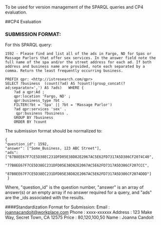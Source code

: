 To be used for version management of the SPARQL queries and CP4 evaluation.

##CP4 Evaluation

### SUBMISSION FORMAT:


For this SPARQL query: 

	1592 - Please find and list all of the ads in Fargo, ND for Spas or Massage Parlors that offer sex services. In the answer field note the full name of the spa and/or the street address for each ad. If both address and business name are provided, note each separated by a comma. Return the least frequently occurring business.
      
    PREFIX qpr: <http://istresearch.com/qpr>
    SELECT ?business  (count(?ad) AS ?count)(group_concat(?ad;separator=',') AS ?ads)   WHERE {
        ?ad a qpr:Ad ;
        qpr:location 'Fargo, ND' ;
        qpr:business_type ?bt .
        FILTER(?bt = 'Spa' || ?bt = 'Massage Parlor')
        ?ad qpr:services 'sex' .
         qpr:business ?business .
        GROUP BY ?business
        ORDER BY ?count
        


The submission format should be normalized to:

	{
	"question_id": 1592,
	"answer": ["Some_Business, 123 ABC Street"],
	"ads":["67B8EE67F7CE5D38EC231DFD05E38D82E2067AC5E62FD7317A5D386CF2074C40",
         "77B8EE67F7CE5D38EC231DFD05E38D82E2067AC5E62FD7317A5D386CF207CCC",
         "87B8EE67F7CE5D38EC231DFD05E38D82E2067AC5E62FD7317A5D386CF2074DDD"]
     }
 
Where,
 "question_id" is the question number, 
 "answer" is an array of answer(s) or an empty array if no answer required for a query, and 
 "ads" are the _ids associated with the results.
 
 
 
 
 ####Standardization Format for Submission:
 Email : joannacandoit@workplace.com
 Phone : xxxx-xxxxxx
 Address : 123 Make Way, Secret Town, CA 12575
 Price : 80,120,100,50
 Name : Joanna Candoit
